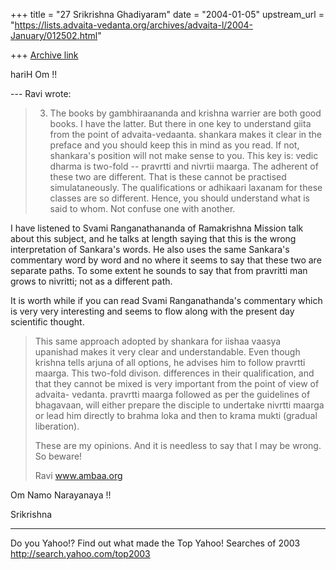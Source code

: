 +++
title = "27 Srikrishna Ghadiyaram"
date = "2004-01-05"
upstream_url = "https://lists.advaita-vedanta.org/archives/advaita-l/2004-January/012502.html"

+++
[Archive link](https://lists.advaita-vedanta.org/archives/advaita-l/2004-January/012502.html)

hariH Om !!

--- Ravi <ravi at ambaa.org> wrote:
> 3. The books by gambhiraananda and krishna warrier
> are both good books. 
> I have the latter. But there in one key to
> understand giita from the 
> point of advaita-vedaanta. shankara makes it clear
> in the preface and 
> you should keep this in mind as you read. If not,
> shankara's position 
> will not make sense to you.  This key is: vedic
> dharma is two-fold -- 
> pravrtti and nivrtii maarga. The adherent of these
> two are different. 
> That is these cannot be practised simulataneously.
> The qualifications 
> or adhikaari laxanam for these classes are so
> different. Hence, you 
> should understand what is said to whom. Not confuse
> one with another. 

I have listened to Svami Ranganathananda of
Ramakrishna Mission talk about this subject, and he
talks at length saying that this is the wrong
interpretation of Sankara's words. He also uses the
same Sankara's commentary word by word and no where it
seems to say that these two are separate paths. To
some extent he sounds to say that from pravritti man
grows to nivritti; not as a different path.

It is worth while if you can read Svami
Ranganathanda's commentary which is very very
interesting and seems to flow along with the present
day scientific thought.

> This same approach adopted by shankara for iishaa
> vaasya upanishad 
> makes it very clear and understandable.  Even though
> krishna  tells 
> arjuna of all options, he advises him to follow
> pravrtti maarga.  This 
> two-fold divison. differences in their
> qualification, and that they 
> cannot be mixed is very important from the point of
> view of advaita-
> vedanta. pravrtti maarga followed as per the
> guidelines of bhagavaan, 
> will either prepare the disciple to undertake
> nivrtti maarga  or lead 
> him directly to brahma loka and then to krama mukti
> (gradual 
> liberation). 
> 
> These are my opinions. And it is needless to say
> that I may be wrong. 
> So beware!
> 
> 
> Ravi
> www.ambaa.org 
> 

Om Namo Narayanaya !!

Srikrishna


__________________________________
Do you Yahoo!?
Find out what made the Top Yahoo! Searches of 2003
http://search.yahoo.com/top2003

